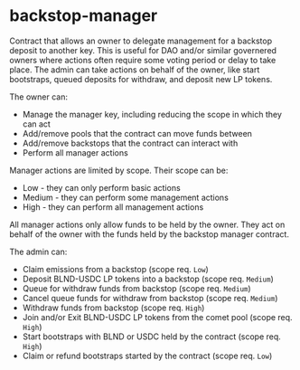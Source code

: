 # backstop-manager

Contract that allows an owner to delegate management for a backstop deposit to another key. This is useful for DAO and/or similar governered owners where actions often require some voting period or delay to take place. The admin can take actions on behalf of the owner, like start bootstraps, queued deposits for withdraw, and deposit new LP tokens.

The owner can:
* Manage the manager key, including reducing the scope in which they can act
* Add/remove pools that the contract can move funds between
* Add/remove backstops that the contract can interact with
* Perform all manager actions

Manager actions are limited by scope. Their scope can be:
* Low - they can only perform basic actions
* Medium - they can perform some management actions
* High - they can perform all management actions

All manager actions only allow funds to be held by the owner. They act on behalf of the owner with the funds held by the backstop manager contract.

The admin can:
* Claim emissions from a backstop (scope req. `Low`)
* Deposit BLND-USDC LP tokens into a backstop (scope req. `Medium`)
* Queue for withdraw funds from backstop (scope req. `Medium`)
* Cancel queue funds for withdraw from backstop (scope req. `Medium`)
* Withdraw funds from backstop (scope req. `High`)
* Join and/or Exit BLND-USDC LP tokens from the comet pool (scope req. `High`)
* Start bootstraps with BLND or USDC held by the contract (scope req. `High`)
* Claim or refund bootstraps started by the contract (scope req. `Low`)
